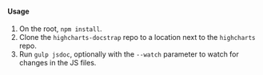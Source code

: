 #### Usage
1. On the root, `npm install`.
2. Clone the `highcharts-docstrap` repo to a location next to the `highcharts` repo.
3. Run `gulp jsdoc`, optionally with the `--watch` parameter to watch for
   changes in the JS files.
